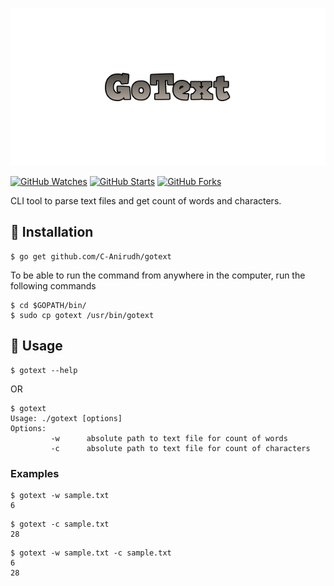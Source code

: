 ![gitinfo-cover](logo.png)

[![GitHub Watches](https://img.shields.io/github/watchers/C-Anirudh/gotext.svg?style=social&label=Watch&maxAge=2592000)](https://github.com/C-Anirudh/gotext/watchers)
[![GitHub Starts](https://img.shields.io/github/stars/C-Anirudh/gotext.svg?style=social&label=Star&maxAge=2592000)](https://github.com/C-Anirudh/gotext/stargazers)
[![GitHub Forks](https://img.shields.io/github/forks/C-Anirudh/gotext.svg?style=social&label=Fork&maxAge=2592000)](https://github.com/C-Anirudh/gotext/network)

CLI tool to parse text files and get count of words and characters.


## :minidisc: Installation
```
$ go get github.com/C-Anirudh/gotext
```

To be able to run the command from anywhere in the computer, run the following commands
```
$ cd $GOPATH/bin/
$ sudo cp gotext /usr/bin/gotext
```

## :rocket: Usage
```
$ gotext --help
```
OR
```
$ gotext
Usage: ./gotext [options]
Options:
         -w      absolute path to text file for count of words
         -c      absolute path to text file for count of characters
```

### Examples
```
$ gotext -w sample.txt
6
```
```
$ gotext -c sample.txt
28
```
```
$ gotext -w sample.txt -c sample.txt
6
28
```